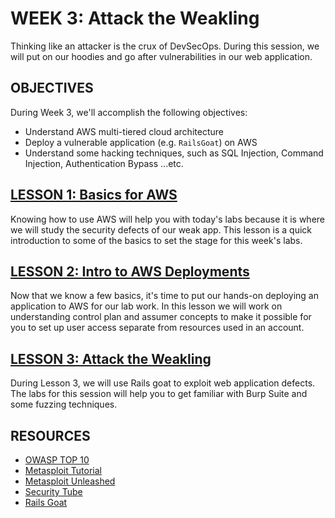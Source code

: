 # WEEK 3: Attack the Weakling 
Thinking like an attacker is the crux of DevSecOps. During this session, we will put on our hoodies and go after vulnerabilities in our web application.

## OBJECTIVES
During Week 3, we'll accomplish the following objectives:
- Understand AWS multi-tiered cloud architecture
- Deploy a vulnerable application (e.g. `RailsGoat`) on AWS
- Understand some hacking techniques, such as SQL Injection, Command Injection, Authentication Bypass ...etc.

## [LESSON 1: Basics for AWS](LESSON-1.md)
Knowing how to use AWS will help you with today's labs because it is where we will study the security defects of our weak app.  This lesson is a quick introduction to some of the basics to set the stage for this week's labs.

## [LESSON 2: Intro to AWS Deployments](LESSON-2.md)
Now that we know a few basics, it's time to put our hands-on deploying an application to AWS for our lab work.  In this lesson we will work on understanding control plan and assumer concepts to make it possible for you to set up user access separate from resources used in an account.

## [LESSON 3: Attack the Weakling](LESSON-3.md)
During Lesson 3, we will use Rails goat to exploit web application defects.  The labs for this session will help you to get familiar with Burp Suite and some fuzzing techniques.

## RESOURCES
- [OWASP TOP 10](https://www.owasp.org/index.php/OWASP_Top_Ten_Cheat_Sheet)
- [Metasploit Tutorial](https://jonathansblog.co.uk/metasploit-tutorial-for-beginners)
- [Metasploit Unleashed](https://www.offensive-security.com/metasploit-unleashed/)
- [Security Tube](http://www.securitytube.net/)
- [Rails Goat](https://github.com/OWASP/railsgoat)
